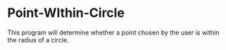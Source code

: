 # Point-WIthin-Circle
This program will determine whether a point chosen by the user is within the radius of a circle.
